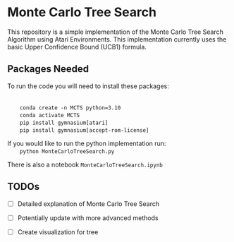 # Monte Carlo Tree Search

This repository is a simple implementation of the Monte Carlo Tree Search Algorithm using Atari Environments. This implementation currently uses the basic Upper Confidence Bound (UCB1) formula. 

## Packages Needed

To run the code you will need to install these packages:

<br>&ensp;&ensp;&ensp;&ensp;`conda create -n MCTS python=3.10`
<br>&ensp;&ensp;&ensp;&ensp;`conda activate MCTS`
<br>&ensp;&ensp;&ensp;&ensp;`pip install gymnasium[atari]`
<br>&ensp;&ensp;&ensp;&ensp;`pip install gymnasium[accept-rom-license]`

If you would like to run the python implementation run:
<br>&ensp;&ensp;&ensp;&ensp;`python MonteCarloTreeSearch.py`

There is also a notebook `MonteCarloTreeSearch.ipynb`
 
## TODOs 

- [ ] Detailed explanation of Monte Carlo Tree Search
- [ ] Potentially update with more advanced methods 
- [ ] Create visualization for tree



    
